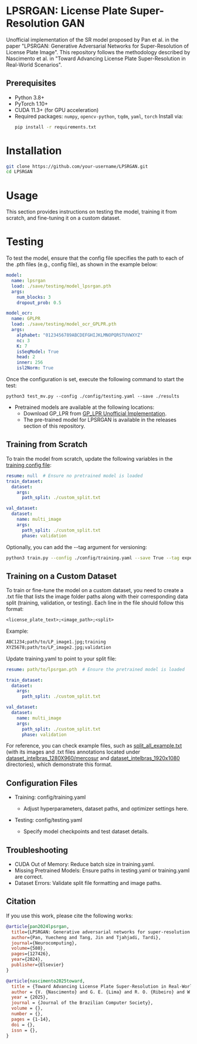# LPSRGAN: License Plate Super-Resolution GAN

Unofficial implementation of the SR model proposed by Pan et al. in the paper "LPSRGAN: Generative Adversarial Networks for Super-Resolution of License Plate Image". This repository follows the methodology described by Nascimento et al. in "Toward Advancing License Plate Super-Resolution in Real-World Scenarios".

## Prerequisites

- Python 3.8+
- PyTorch 1.10+
- CUDA 11.3+ (for GPU acceleration)
- Required packages: `numpy`, `opencv-python`, `tqdm`, `yaml`, `torch`
  Install via:  
  ```bash
  pip install -r requirements.txt
  ```
  
# Installation

```bash
git clone https://github.com/your-username/LPSRGAN.git
cd LPSRGAN
```

# Usage

This section provides instructions on testing the model, training it from scratch, and fine-tuning it on a custom dataset.

# Testing

To test the model, ensure that the config file specifies the path to each of the .pth files (e.g., config file), as shown in the example below:

```yaml
model:
  name: lpsrgan
  load: ./save/testing/model_lpsrgan.pth
  args:
    num_blocks: 3
    dropout_prob: 0.5

model_ocr:
  name: GPLPR
  load: ./save/testing/model_ocr_GPLPR.pth
  args:
    alphabet: "0123456789ABCDEFGHIJKLMNOPQRSTUVWXYZ"
    nc: 3
    K: 7
    isSeqModel: True
    head: 2
    inner: 256
    isl2Norm: True
```

Once the configuration is set, execute the following command to start the test:

```
python3 test_mv.py --config ./config/testing.yaml --save ./results
```

* Pretrained models are available at the following locations:
  - Download GP_LPR from [GP_LPR Unofficial Implementation](https://github.com/valfride/gplpr/tree/main).
  - The pre-trained model for LPSRGAN is available in the releases section of this repository.

## Training from Scratch

To train the model from scratch, update the following variables in the [training config file](config/training.yaml):

```yaml
resume: null  # Ensure no pretrained model is loaded
train_dataset:
  dataset:
    args:
      path_split: ./custom_split.txt

val_dataset:
  dataset:
    name: multi_image
    args:
      path_split: ./custom_split.txt
      phase: validation
```

Optionally, you can add the --tag argument for versioning:

```bash
python3 train.py --config ./config/training.yaml --save True --tag experiment_1
```

## Training on a Custom Dataset

To train or fine-tune the model on a custom dataset, you need to create a .txt file that lists the image folder paths along with their corresponding data split (training, validation, or testing). Each line in the file should follow this format:

```txt
<license_plate_text>;<image_path>;<split>
```
Example:

```txt
ABC1234;path/to/LP_image1.jpg;training
XYZ5678;path/to/LP_image2.jpg;validation
```

Update training.yaml to point to your split file:

```yaml
resume: path/to/lpsrgan.pth  # Ensure the pretrained model is loaded

train_dataset:
  dataset:
    args:
      path_split: ./custom_split.txt

val_dataset:
  dataset:
    name: multi_image
    args:
      path_split: ./custom_split.txt
      phase: validation
```

For reference, you can check example files, such as [split_all_example.txt](split_all_example.txt) (with its images and .txt files annotations located under [dataset_intelbras_1280X960/mercosur](dataset_intelbras_1280X960/mercosur) and [dataset_intelbras_1920x1080](dataset_intelbras_1920x1080) directories), which demonstrate this format.

## Configuration Files

* Training: config/training.yaml
  - Adjust hyperparameters, dataset paths, and optimizer settings here.

* Testing: config/testing.yaml
  - Specify model checkpoints and test dataset details.

## Troubleshooting
* CUDA Out of Memory: Reduce batch size in training.yaml.
* Missing Pretrained Models: Ensure paths in testing.yaml or training.yaml are correct.
* Dataset Errors: Validate split file formatting and image paths.

## Citation

If you use this work, please cite the following works:

```bibtex
@article{pan2024lpsrgan,
  title={LPSRGAN: Generative adversarial networks for super-resolution of license plate image},
  author={Pan, Yuecheng and Tang, Jin and Tjahjadi, Tardi},
  journal={Neurocomputing},
  volume={580},
  pages={127426},
  year={2024},
  publisher={Elsevier}
}

@article{nascimento2025toward,
  title = {Toward Advancing License Plate Super-Resolution in Real-World Scenarios: A Dataset and Benchmark},
  author = {V. {Nascimento} and G. E. {Lima} and R. O. {Ribeiro} and W. R. {Schwartz} and R. {Laroca} and D. {Menotti}},
  year = {2025},
  journal = {Journal of the Brazilian Computer Society},
  volume = {},
  number = {},
  pages = {1-14},
  doi = {},
  issn = {},
}
```
